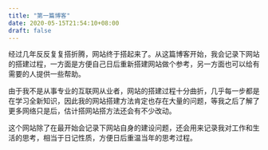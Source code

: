```yaml
---
title: "第一篇博客"
date: 2020-05-15T21:54:10+08:00
draft: false
---
```


经过几年反反复复搭折腾，网站终于搭起来了。从这篇博客开始，我会记录下网站的搭建过程，一方面是方便自己日后重新搭建网站做个参考，另一方面也可以给有需要的人提供一些帮助。

由于我不是从事专业的互联网从业者，网站的搭建过程十分曲折，几乎每一步都是在学习全新知识，因此我的网站搭建方法肯定也存在大量的问题，等我之后了解了更多网络只是后，估计搭网站搭方法还会有不少改动。

这个网站除了在最开始会记录下网站自身的建设问题，还会用来记录我对工作和生活的思考，相当于日记性质，方便日后重温当年的思考过程。
